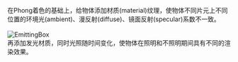 在Phong着色的基础上，给物体添加材质(material)纹理，使物体不同片元上不同位置的环境光(ambient)、漫反射(diffuse)、镜面反射(specular)系数不一致。<br>
<br>
![EmittingBox](https://github.com/xietinghao/LearnOpenGL/tree/main/EmittingMaterial/EmittingBox.gif)
<br>
再添加发光材质，同时光照随时间变化，使物体在照明和不照明期间具有不同的渲染效果。
